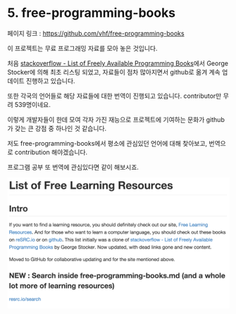 # 5. free-programming-books

페이지 링크 : https://github.com/vhf/free-programming-books

이 프로젝트는 무료 프로그래밍 자료를 모아 놓은 것입니다.

처음 [stackoverflow - List of Freely Available Programming Books](http://stackoverflow.com/questions/194812/list-of-freely-available-programming-books/392926#392926)에서 
George Stocker에 의해 최초 리스팅 되었고, 자료들이 점차 많아지면서 github로 옮겨 계속 업데이트 진행하고 있습니다.

또한 각국의 언어들로 해당 자료들에 대한 번역이 진행되고 있습니다. contributor만 무려 539명이네요.

이렇게 개발자들이 한데 모여 각자 가진 재능으로 프로젝트에 기여하는 문화가 github가 갖는 큰 강점 중 하나인 것 같습니다.

저도 free-programming-books에서 평소에 관심있던 언어에 대해 찾아보고, 번역으로 contribution 해야겠습니다.

프로그램 공부 또 번역에 관심있다면 같이 해보시죠.

![이미지](../img/003$05.png)